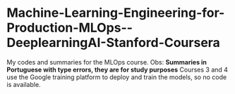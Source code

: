 # Machine-Learning-Engineering-for-Production-MLOps--DeeplearningAI-Stanford-Coursera
My codes and summaries for the MLOps course. 
Obs:
**Summaries in Portuguese with type errors, they are for study purposes**
Courses 3 and 4 use the Google training platform to deploy and train the models, so no code is available.
